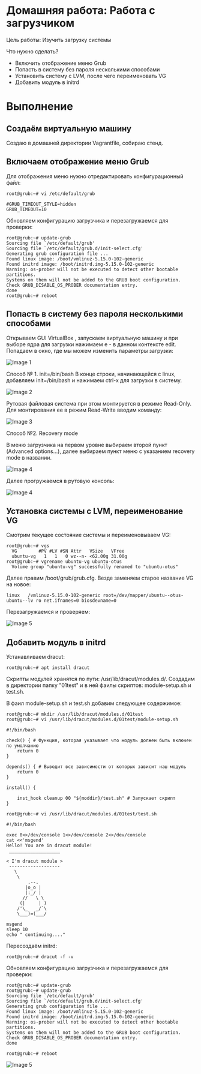 # Домашняя работа: Работа с загрузчиком

Цель работы: Изучить загрузку системы

Что нужно сделать?

- Включить отображение меню Grub
- Попасть в систему без пароля несколькими способами
- Установить систему с LVM, после чего переименовать VG
- Добавить модуль в initrd

# Выполнение

## Создаём виртуальную машину

Создаю в домашней директории Vagrantfile, собираю стенд.
 
## Включаем отображение меню Grub

Для отображения меню нужно отредактировать конфигурационный файл:

``` root@grub:~# vi /etc/default/grub ```

``` 
#GRUB_TIMEOUT_STYLE=hidden
GRUB_TIMEOUT=10
```
Обновляем конфигурацию загрузчика и перезагружаемся для проверки:
```
root@grub:~# update-grub
Sourcing file `/etc/default/grub'
Sourcing file `/etc/default/grub.d/init-select.cfg'
Generating grub configuration file ...
Found linux image: /boot/vmlinuz-5.15.0-102-generic
Found initrd image: /boot/initrd.img-5.15.0-102-generic
Warning: os-prober will not be executed to detect other bootable partitions.
Systems on them will not be added to the GRUB boot configuration.
Check GRUB_DISABLE_OS_PROBER documentation entry.
done
root@grub:~# reboot
```

## Попасть в систему без пароля несколькими способами

Открываем GUI VirtualBox , запускаем виртуальную машину и при выборе ядра для загрузки нажимаем e - в данном контексте edit. 
Попадаем в окно, где мы можем изменить параметры загрузки:

![Image 1](screenshots/pic1.png)

Способ № 1. init=/bin/bash
В конце строки, начинающейся с linux, добавляем init=/bin/bash и нажимаем сtrl-x для загрузки в систему.

![Image 2](screenshots/pic2.png)

Рутовая файловая система при этом монтируется в режиме Read-Only. Для монтирования ее в режим Read-Write вводим команду:

![Image 3](screenshots/pic3.png)

Способ №2. Recovery mode

В меню загрузчика на первом уровне выбираем второй пункт (Advanced options…), далее выбираем пункт меню с указанием recovery mode в названии. 

![Image 4](screenshots/pic4.png)

Далее прогружаемся в рутовую консоль:

![Image 4](screenshots/pic4-1.png)

## Установка системы с LVM, переименование VG

Смотрим текущее состояние системы и переименовываем VG:
```
root@grub:~# vgs
  VG        #PV #LV #SN Attr   VSize   VFree 
  ubuntu-vg   1   1   0 wz--n- <62.00g 31.00g
root@grub:~# vgrename ubuntu-vg ubuntu-otus
  Volume group "ubuntu-vg" successfully renamed to "ubuntu-otus"
```

Далее правим /boot/grub/grub.cfg. Везде заменяем старое название VG на новое:

```
linux   /vmlinuz-5.15.0-102-generic root=/dev/mapper/ubuntu--otus-ubuntu--lv ro net.ifnames=0 biosdevname=0
```
Перезагружаемся и проверяем:

![Image 5](screenshots/pic8.png)

## Добавить модуль в initrd

Устанавливаем dracut:

``` root@grub:~# apt install dracut ```

Скрипты модулей хранятся по пути: /usr/lib/dracut/modules.d/. Создадим в директории папку "01test" и
в ней фаилы скриптов: module-setup.sh и test.sh.

В фаил module-setup.sh и test.sh добавим следующее содержимое:

```
root@grub:~# mkdir /usr/lib/dracut/modules.d/01test
root@grub:~# vi /usr/lib/dracut/modules.d/01test/module-setup.sh
````
``` 
#!/bin/bash

check() { # Функция, которая указывает что модуль должен быть включен по умолчанию
    return 0
}

depends() { # Выводит все зависимости от которых зависит наш модуль
    return 0
}

install() {

    inst_hook cleanup 00 "${moddir}/test.sh" # Запускает скрипт
}

```
```
root@grub:~# vi /usr/lib/dracut/modules.d/01test/test.sh
```
```
#!/bin/bash

exec 0<>/dev/console 1<>/dev/console 2<>/dev/console
cat <<'msgend'
Hello! You are in dracut module!
 ___________________

< I'm dracut module >
 -------------------
   \
    \
        .--.
       |o_o |
       |:_/ |
      //   \ \
     (|     | )
    /'\_   _/`\
    \___)=(___/

msgend
sleep 10
echo " continuing...."
```
Пересоздаём initrd:

``` root@grub:~# dracut -f -v ```

Обновляем конфигурацию загрузчика и перезагружаемся для проверки:
```
root@grub:~# update-grub
root@grub:~# update-grub
Sourcing file `/etc/default/grub'
Sourcing file `/etc/default/grub.d/init-select.cfg'
Generating grub configuration file ...
Found linux image: /boot/vmlinuz-5.15.0-102-generic
Found initrd image: /boot/initrd.img-5.15.0-102-generic
Warning: os-prober will not be executed to detect other bootable partitions.
Systems on them will not be added to the GRUB boot configuration.
Check GRUB_DISABLE_OS_PROBER documentation entry.
done

root@grub:~# reboot
```
![Image 5](screenshots/pic9.png)
